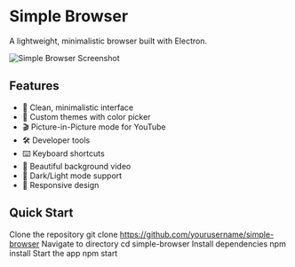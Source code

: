 # Simple Browser

A lightweight, minimalistic browser built with Electron.

![Simple Browser Screenshot](screenshots/main.png)

## Features
- 🎯 Clean, minimalistic interface
- 🎨 Custom themes with color picker
- 🎬 Picture-in-Picture mode for YouTube
- 🛠️ Developer tools
- ⌨️ Keyboard shortcuts
- 🎥 Beautiful background video
- 🌙 Dark/Light mode support
- 📱 Responsive design

## Quick Start
Clone the repository
git clone https://github.com/yourusername/simple-browser
Navigate to directory
cd simple-browser
Install dependencies
npm install
Start the app
npm start